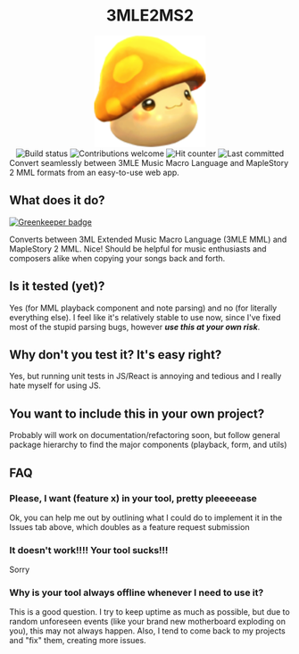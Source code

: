 <h1 class="unchanged" align="center">3MLE2MS2</h1>
<div align="center">
<a href="https://github.com/mohan-cao/3MLE2MS2/"><img height="200" style="display:inline-block;" src="./src/res/mushroom.png" alt="3MLE2MS2 Logo"></a>
<br>
<a href="https://travis-ci.org/mohan-cao/3MLE2MS2"><img style="display:inline-block;" src="https://travis-ci.org/mohan-cao/3MLE2MS2.svg?branch=master" alt="Build status"></a>
<a href="https://github.com/mohan-cao/3MLE2MS2/issues"><img style="display:inline-block;" src="https://img.shields.io/badge/contributions-welcome-brightgreen.svg?style=flat" alt="Contributions welcome"></a>
<img style="display:inline-block;" src="http://hits.dwyl.io/mohan-cao/3MLE2MS2.svg" alt="Hit counter">
<img style="display:inline-block;" src="https://img.shields.io/github/last-commit/mohan-cao/3mle2ms2.svg" alt="Last committed">
</div>
Convert seamlessly between 3MLE Music Macro Language and MapleStory 2 MML formats from an easy-to-use web app.

## What does it do?

[![Greenkeeper badge](https://badges.greenkeeper.io/mohan-cao/3MLE2MS2.svg)](https://greenkeeper.io/)

Converts between 3ML Extended Music Macro Language (3MLE MML) and MapleStory 2 MML. Nice! 
Should be helpful for music enthusiasts and composers alike when copying your songs back and forth.

## Is it tested (yet)?
Yes (for MML playback component and note parsing) and no (for literally everything else). I feel like it's relatively stable to use now, since I've fixed most of the stupid parsing bugs, however *__use this at your own risk__*.

## Why don't you test it? It's easy right?
Yes, but running unit tests in JS/React is annoying and tedious and I really hate myself for using JS.

## You want to include this in your own project?
Probably will work on documentation/refactoring soon, but follow general package hierarchy to find the major components (playback, form, and utils)

## FAQ
### Please, I want (feature x) in your tool, pretty pleeeeease
Ok, you can help me out by outlining what I could do to implement it in the Issues tab above, which doubles as a feature request submission

### It doesn't work!!!! Your tool sucks!!!
Sorry

### Why is your tool always offline whenever I need to use it?
This is a good question. I try to keep uptime as much as possible, but due to random unforeseen events (like your brand new motherboard exploding on you), this may not always happen. Also, I tend to come back to my projects and "fix" them, creating more issues.

